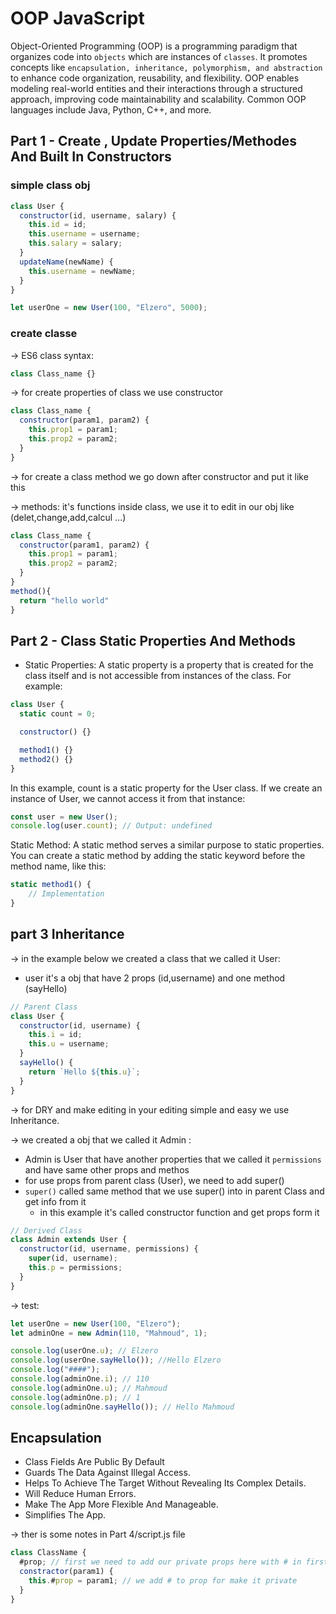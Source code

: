 # OOP JavaScript

Object-Oriented Programming (OOP) is a programming paradigm that organizes code into `objects` which are instances of `classes`. It promotes concepts like `encapsulation, inheritance, polymorphism, and abstraction` to enhance code organization, reusability, and flexibility. OOP enables modeling real-world entities and their interactions through a structured approach, improving code maintainability and scalability. Common OOP languages include Java, Python, C++, and more.

## Part 1 - Create , Update Properties/Methodes And Built In Constructors

### simple class obj

```js
class User {
  constructor(id, username, salary) {
    this.id = id;
    this.username = username;
    this.salary = salary;
  }
  updateName(newName) {
    this.username = newName;
  }
}

let userOne = new User(100, "Elzero", 5000);
```

### create classe

-> ES6 class syntax:

```js
class Class_name {}
```

-> for create properties of class we use constructor

```js
class Class_name {
  constructor(param1, param2) {
    this.prop1 = param1;
    this.prop2 = param2;
  }
}
```

-> for create a class method we go down after constructor and put it like this

-> methods: it's functions inside class, we use it to edit in our obj like (delet,change,add,calcul ...)

```js
class Class_name {
  constructor(param1, param2) {
    this.prop1 = param1;
    this.prop2 = param2;
  }
}
method(){
  return "hello world"
}
```

## Part 2 - Class Static Properties And Methods

- Static Properties: A static property is a property that is created for the class itself and is not accessible from instances of the class. For example:

```js
class User {
  static count = 0;

  constructor() {}

  method1() {}
  method2() {}
}
```

In this example, count is a static property for the User class. If we create an instance of User, we cannot access it from that instance:

```js
const user = new User();
console.log(user.count); // Output: undefined
```

Static Method: A static method serves a similar purpose to static properties. You can create a static method by adding the static keyword before the method name, like this:

```js
static method1() {
    // Implementation
}
```

## part 3 Inheritance

-> in the example below we created a class that we called it User:

- user it's a obj that have 2 props (id,username) and one method (sayHello)

```js
// Parent Class
class User {
  constructor(id, username) {
    this.i = id;
    this.u = username;
  }
  sayHello() {
    return `Hello ${this.u}`;
  }
}
```

-> for DRY and make editing in your editing simple and easy we use Inheritance.

-> we created a obj that we called it Admin :

- Admin is User that have another properties that we called it `permissions` and have same other props and methos
- for use props from parent class (User), we need to add super()
- `super()` called same method that we use super() into in parent Class and get info from it
  - in this example it's called constructor function and get props form it

```js
// Derived Class
class Admin extends User {
  constructor(id, username, permissions) {
    super(id, username);
    this.p = permissions;
  }
}
```

-> test:

```js
let userOne = new User(100, "Elzero");
let adminOne = new Admin(110, "Mahmoud", 1);

console.log(userOne.u); // Elzero
console.log(userOne.sayHello()); //Hello Elzero
console.log("####");
console.log(adminOne.i); // 110
console.log(adminOne.u); // Mahmoud
console.log(adminOne.p); // 1
console.log(adminOne.sayHello()); // Hello Mahmoud
```

## Encapsulation

- Class Fields Are Public By Default
- Guards The Data Against Illegal Access.
- Helps To Achieve The Target Without Revealing Its Complex Details.
- Will Reduce Human Errors.
- Make The App More Flexible And Manageable.
- Simplifies The App.

-> ther is some notes in Part 4/script.js file

```js
class ClassName {
  #prop; // first we need to add our private props here with # in first of every prop
  constractor(param1) {
    this.#prop = param1; // we add # to prop for make it private
  }
}
```
